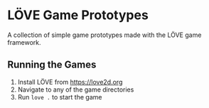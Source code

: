 # LÖVE Game Prototypes

A collection of simple game prototypes made with the LÖVE game framework.

## Running the Games

1. Install LÖVE from https://love2d.org
2. Navigate to any of the game directories
3. Run `love .` to start the game

